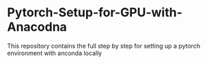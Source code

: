 # Pytorch-Setup-for-GPU-with-Anacodna
This repository contains the full step by step for setting up a pytorch environment with anconda locally
